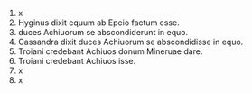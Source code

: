 1. x
2. Hyginus dixit equum ab Epeio factum esse.
3. duces Achiuorum se abscondiderunt in equo.
4. Cassandra dixit duces Achiuorum se abscondidisse in equo.
5. Troiani credebant Achiuos donum Mineruae dare.
6. Troiani credebant Achiuos isse.
7. x
8. x
